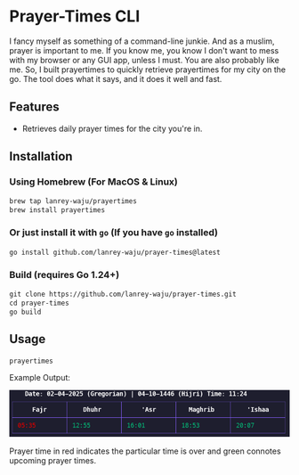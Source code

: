 # Prayer-Times CLI

I fancy myself as something of a command-line junkie. And as a muslim, prayer is important to me. If you know me, you know I don't want to mess with my browser or any GUI app, unless I must. You are also probably like me. So, I built prayertimes to quickly retrieve prayertimes for my city on the go. The tool does what it says, and it does it well and fast.

## Features

- Retrieves daily prayer times for the city you're in.

## Installation

### Using Homebrew (For MacOS & Linux)

```
brew tap lanrey-waju/prayertimes
brew install prayertimes
```

### Or just install it with `go` (If you have `go` installed)

```
go install github.com/lanrey-waju/prayer-times@latest
```

### Build (requires Go 1.24+)

```
git clone https://github.com/lanrey-waju/prayer-times.git
cd prayer-times
go build
```

## Usage

```
prayertimes
```

Example Output:

![prayer times output](./assets/prayertimes.png)

Prayer time in red indicates the particular time is over and green connotes upcoming prayer times.
